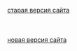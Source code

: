 <a href="https://stpkukaif.github.io/131825/main.html">старая версия сайта</a><br><br><br><br>
<a href="https://stpkukaif.github.io/131825/main.html">новая версия сайта</a>

